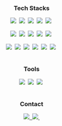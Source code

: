 <h3 align="center">Tech Stacks</h3>
<div align="center">
  <img src="https://img.shields.io/badge/html5-E34F26?style=for-the-badge&logo=html5&logoColor=white">&nbsp
  <img src="https://img.shields.io/badge/css-1572B6?style=for-the-badge&logo=css3&logoColor=white">&nbsp
  <img src="https://img.shields.io/badge/sass-CC6699?style=for-the-badge&logo=sass3&logoColor=white">&nbsp
  <img src="https://img.shields.io/badge/javascript-F7DF1E?style=for-the-badge&logo=javascript&logoColor=black">&nbsp 
  <img src="https://img.shields.io/badge/jquery-0769AD?style=for-the-badge&logo=jquery&logoColor=white">&nbsp
</div>

<br>

<div align="center">
  <img src="https://img.shields.io/badge/react-61DAFB?style=for-the-badge&logo=react&logoColor=black">&nbsp
  <img src="https://img.shields.io/badge/typescript-007ACC.svg?style=for-the-badge&logo=typescript&logoColor=white" />&nbsp
  <img src="https://img.shields.io/badge/vue.js-4FC08D?style=for-the-badge&logo=vue.js&logoColor=white">&nbsp
  <img src="https://img.shields.io/badge/node.js-339933?style=for-the-badge&logo=Node.js&logoColor=white">&nbsp
  <img src="https://img.shields.io/badge/next.js-000000?style=for-the-badge&logo=next.js&logoColor=white">&nbsp
</div>

<br>

<div align="center">
  <img src="https://img.shields.io/badge/github-181717?style=for-the-badge&logo=github&logoColor=white">&nbsp
  <img src="https://img.shields.io/badge/amazonaws-232F3E?style=for-the-badge&logo=amazonaws&logoColor=white">&nbsp
  <img src="https://img.shields.io/badge/firebase-FFCA28?style=for-the-badge&logo=firebase&logoColor=white">&nbsp
  <img src="https://img.shields.io/badge/mongoDB-47A248?style=for-the-badge&logo=MongoDB&logoColor=white">&nbsp
  <img src="https://img.shields.io/badge/aixos-5A29E4?style=for-the-badge&logo=axios&logoColor=white">&nbsp
  <img src="https://img.shields.io/badge/vercel-000000?style=for-the-badge&logo=vercel&logoColor=white">&nbsp
</div>

<br>

<h3 align="center">Tools</h3>
<div align="center">
  <img src="https://img.shields.io/badge/vscode-2C2C32?style=for-the-badge&logo=visual-studio-code&logoColor=22ABF3" />&nbsp
  <img src="https://img.shields.io/badge/adobe-photoshop-08253c?style=for-the-badge&logo=adobe-photoshop&logoColor=37abff" />&nbsp
  <img src="https://img.shields.io/badge/figma-F24E1E?style=for-the-badge&logo=figma&logoColor=white" />&nbsp
</div>

<br>

<h3 align="center">Contact</h3>
<div align="center">
  <a href="https://velog.io/@leehanjoo">
    <img src="https://img.shields.io/badge/Velog-1EBC8F?style=for-the-badge&logo=velog&logoColor=white" />&nbsp
  </a>
  <a href="mailto:gkswnehcl@gmail.com">
    <img
      src="https://img.shields.io/badge/gkswnehcl@gmail.com-D14836?style=for-the-badge&logo=gmail&logoColor=white"/>&nbsp
  </a>
</div>
